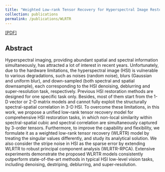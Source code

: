```yaml
---
title: "Weighted Low-rank Tensor Recovery for Hyperspectral Image Restoration"
collection: publications
permalink: /publications/WLRTR
---
```

[[PDF]](https://owuchangyuo.github.io/files/WLRTR.pdf)


## Abstract
Hyperspectral imaging, providing abundant spatial and spectral information simultaneously, has attracted a lot of interest in recent years. Unfortunately, due to the hardware limitations, the hyperspectral image (HSI) is vulnerable to various degradations, such as noises (random noise), blurs (Gaussian and uniform blur), and down-sampled (both spectral and spatial downsample), each corresponding to the HSI denoising, deblurring and super-resolution task, respectively. Previous HSI restoration methods are designed for one specific task only. Besides, most of them start from the 1-D vector or 2-D matrix models and cannot fully exploit the structurally spectral-spatial correlation in 3-D HSI. To overcome these limitations, in this work, we propose a unified low-rank tensor recovery model for comprehensive HSI restoration tasks, in which non-local similarity within spectral-spatial cubic and spectral correlation are simultaneously captured by 3-order tensors. Furthermore, to improve the capability and flexibility, we formulate it as a weighted low-rank tensor recovery (WLRTR) model by treating the singular values differently, and study its analytical solution. We also consider the stripe noise in HSI as the sparse error by extending WLRTR to robust principal component analysis (WLRTR-RPCA). Extensive experiments demonstrate the proposed
WLRTR models consistently outperform state-of-the-art methods in typical HSI low-level vision tasks, including denoising, destriping, deblurring, and super-resolution.
